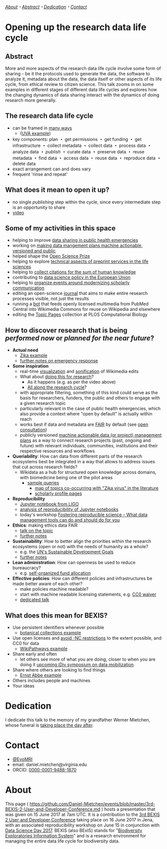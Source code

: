 *[About](#about)・[Abstract](#abstract)・[Dedication](#dedication)・[Contact](#contact)*

# Opening up the research data life cycle

## Abstract

More and more aspects of the research data life cycle involve some form of sharing - be it the protocols used to generate the data, the software to analyze it, metadata about the data, the data itself or other aspects of its life cycle, from ethical review to citizen science. This talk zooms in on some examples in different stages of different data life cycles and explores how the changing dynamics of data sharing interact with the dynamics of doing research more generally.

## The research data life cycle

- can be framed in [many ways](https://www.google.de/search?q=%22data+life+cycle%22)
  - ([UVA example](http://data.library.virginia.edu/data-management/lifecycle/))
- key components: plan **・** get permissions **・** get funding **・** get infrastructure **・** collect metadata **・** collect data **・** process data **・** analyze data **・** *publish* **・** curate data **・** preserve data **・** reuse metadata **・** find data **・** access data **・** reuse data **・** reproduce data **・** delete data
- exact arrangement can and does vary
- frequent 'rinse and repeat'

## What does it mean to open it up?

- no single *publishing* step within the cycle, since every intermediate step is an opportunity to share
- [video](https://www.youtube.com/watch?v=LwW1-X3glak)

## Some of my activities in this space

- helping to improve [data sharing in public health emergencies](http://www.who.int/bulletin/volumes/95/4/17-192096/en/)
- working on [making data mangement plans machine actionable, versioned and public](https://doi.org/10.3897/rio.3.e13086)
- helped shape the [Open Science Prize](http://openscienceprize.org/)
- helping to explore [technical aspects of preprint services in the life sciences](https://doi.org/10.3897/rio.3.e11825)
- helping to [collect citations for the sum of human knowledge](https://meta.wikimedia.org/wiki/WikiCite_2017)
- contributing to [data science policy in the European Union](https://github.com/FAIR-EG/consultation)
- helping to [organize events around modernizing scholarly communication](https://www.force11.org/group/force2017-organizing-committee/program-committee)
- editing an open-science [journal](http://riojournal.com/browse_articles) that aims to make entire research processes visible, not just the results
- running a [bot](https://commons.wikimedia.org/wiki/User:Open_Access_Media_Importer_Bot) that feeds openly licensed multimedia from PubMed Central into Wikimedia Commons for reuse on Wikipedia and elsewhere
- editing the [Topic Pages](http://collections.plos.org/topic-pages) collection at PLOS Computational Biology

## How to discover research that is being *performed now* or *planned for the near future*?

- **Actual need** 
  - [Zika example](https://www.statnews.com/2016/02/16/zika-data-sharing/)
  - [further notes on emergency response](https://github.com/Daniel-Mietchen/datascience/blob/master/emergency-response.md)
- **Some inspiration** 
  - real-time [visualization](http://wikistream.wmflabs.org/#namespace=article&robot=true&user=true&wiki=all) and [sonification](http://listen.hatnote.com/#en,fa,ar,sa,es,de,ru,jp,zh,ko) of Wikimedia edits
  - What about [doing this for research](https://github.com/sparcopen/open-research-doathon/issues/34)? 
    - As it happens (e.g. as per the video above)
    - [All along the research cycle](https://doi.org/10.3897/rio.1.e7547)?
  - with appropriate filtering, something of this kind could serve as the basis for researchers, funders, the public and others to engage with a given research topic
  - particularly relevant in the case of public health emergencies, which also provide a context where "open by default" is actually within reach
  - works best if data and metadata are [FAIR](https://doi.org/10.1038/sdata.2016.18) by default (see [open consultation](https://github.com/FAIR-Data-EG/consultation/issues))
  - publicly versioned [machine actionable data (or project) management plans](https://doi.org/10.3897/rio.3.e13086) as a way to connect research projects (past, ongoing and future) with relevant individuals, communities, institutions and their respective resources and workflows
- **Queriability**: How can data from different parts of the research ecosystems best be integrated in a way that allows to address issues that cut across research fields?
  - Wikidata as a hub for structured open knowledge across domains, with biomedicine being one of the pilot areas
    - [sample queries](https://www.wikidata.org/wiki/User:ProteinBoxBot/SPARQL_Examples)
      - [map of topics co-occurring with "Zika virus" in the literature](https://query.wikidata.org/#%23defaultView%3AGraph%0A%23defaultView%3ATable%0Aselect%20distinct%20%3Ftopic1%20%3Ftopic1Label%20%3Ftopic2%20%3Ftopic2Label%20where%20{%0A%20%20{%20%3Fwork%20wdt%3AP921%2Fwdt%3AP31*%2Fwdt%3AP279*%20wd%3AQ202864%20.%20}%0A%20%20union%20{%20%3Fwork%20wdt%3AP921%2Fwdt%3AP361%2B%20wd%3AQ202864%20.%20}%0A%20%20union%20{%20%3Fwork%20wdt%3AP921%2Fwdt%3AP1269%2B%20wd%3AQ202864%20.%20}%0A%20%20%3Fwork%20wdt%3AP921%20%3Ftopic1%2C%20%3Ftopic2%20.%20%0A%20%20filter%20(wd%3AQ202864%20!%3D%20%3Ftopic1%20%26%26%20wd%3AQ202864%20!%3D%20%3Ftopic2%20%26%26%20%3Ftopic1%20!%3D%20%3Ftopic2)%0A%20%20SERVICE%20wikibase%3Alabel%20{%0A%20%20%20%20bd%3AserviceParam%20wikibase%3Alanguage%20%22en%2Cfr%2Cde%2Cru%2Ces%2Czh%2Cjp%22.%0A%20%20}%0A}%0A%0A)
      - [scholarly profile pages](https://tools.wmflabs.org/scholia/topic/Q202864)
- **Reproducibility**
  - [Jupyter notebook from LIGO](https://twitter.com/KyleCranmer/status/698240530900193282)
  - [analysis of reproducibility of Jupyter notebooks](https://github.com/sparcopen/open-research-doathon/issues/25)
  - today's workshop [Fostering reproducible science – What data management tools can do and should do for you](http://fusion.cs.uni-jena.de/bexis2userdevconf2017/workshop/)
- **Ethics**: making ethics data FAIR
  - [talk on the topic](https://github.com/Daniel-Mietchen/events/blob/master/PIDapalooza.md)
  - [further notes](https://github.com/Daniel-Mietchen/datascience/blob/master/ethics.md)
- **Sustainability**: How to better align the priorities within the research ecosystems (open or not) with the needs of humanity as a whole?
  - e.g. the [UN's Sustainable Development Goals](https://sustainabledevelopment.un.org/sdgs)
  - [further notes](https://github.com/Daniel-Mietchen/datascience/blob/master/sustainability.md)
- **Lean administration**: How can openness be used to reduce bureaucracy?
  - e.g. [self-organized fund allocation](https://doi.org/10.1007/s11192-016-2110-3)
- **Effective policies**: How can different policies and infrastructures be made better aware of each other?
  - make policies machine readable?
  - start with machine readable licensing statements, e.g. [CC0 waiver](http://creativecommons.org/publicdomain/zero/1.0/deed.en)
  - [dedicated talk](https://github.com/Daniel-Mietchen/events/blob/master/5th-LEARN-workshop-2017.md)

## What does this mean for BEXIS?

* Use persistent identifiers whenever possible
  - [botanical collections example](https://doi.org/10.1038/546033d)
* Use open licenses and [avoid -NC restrictions](https://dx.doi.org/10.3897/zookeys.150.2189) to the extent possible, and CC0 for data
  - [WikiPathways example](http://wikipathways.org/index.php/WikiPathways:CC0_Announcement)
* Share early and often 
  - let others see more of what you are doing, closer to when you are doing it [upcoming iDiv symposium on data mobilization](https://github.com/Daniel-Mietchen/events/issues/44)
* Share where others are looking to find things
  - [Ernst Abbe example](https://twitter.com/EvoMRI/status/741461595608522752)
* Others includes people and machines
* Your ideas

# Dedication

I dedicate this talk to the memory of my grandfather Werner Mietchen, whose funeral is [taking place the day after](https://github.com/Daniel-Mietchen/events/issues/138).

# Contact

- [@EvoMRI](https://twitter.com/EvoMRI)
- email: daniel.mietchen[@](https://please-do-not-spam.me)virginia.edu
- ORCID: [0000-0001-9488-1870](http://orcid.org/0000-0001-9488-1870)

# About

This page ( https://github.com/Daniel-Mietchen/events/blob/master/3rd-BEXIS-2-User-and-Developer-Conference.md ) hosts a presentation that was given on 15 June 2017 at 7am UTC. It is a contribution to the [3rd BEXIS 2 User and Developer Conference](http://fusion.cs.uni-jena.de/bexis2userdevconf2017/) taking place on 16 June 2017 in Jena, with an associated reproducibility workshop on June 15 in conjunction with [Data Science Day 2017](https://www.fmi.uni-jena.de/Fakult%C3%A4t/Aktivit%C3%A4ten+der+Fakult%C3%A4t/Veranstaltungen/Data+Science+Day+Jena/Data+Science+Day+2017.html). BEXIS (also BExIS) stands for "[Biodiversity Exploratories Information System](https://www.bexis.uni-jena.de/)" and is a research environment for managing the entire data life cycle for biodiversity data.

